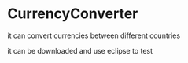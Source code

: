 CurrencyConverter
=================

it can convert currencies between different countries

it can be downloaded and use eclipse to test
